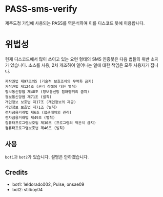 # PASS-sms-verify
제주도청 가입에 사용되는 PASS를 역분석하여 이를 디스코드 봇에 이용합니다.

# 위법성
현재 디스코드에서 많이 쓰이고 있는 요런 형태의 SMS 인증봇은 다음 법들의 위반 소지가 있습니다.
소스를 사용, 2차 개조하여 일어나는 일애 대한 책임은 모두 사용자가 집니다.
```
저작권법 제97조의5 (기술적 보호조치의 무력화 금지)
저작권법 제124조 (권리 침해에 대한 벌칙)
정보통신망법 제48조 (정보통신망 침해행위의 금지)
정보통신망법 제71조 (벌칙)
개인정보 보호법 제17조 (개인정보의 제공)
개인정보 보호법 제71조 (벌칙)
전자금융거래법 제6조 (접근매체의 관리)
전자금융거래법 제49조 (벌칙)
컴퓨터프로그램보호법 제30조 (프로그램의 역분석 금지)
컴퓨터프로그램보호법 제46조 (벌칙)
```

## 사용
`bot1`과 `bot2`가 있습니다.
설명은 안하겠습니다.

## Credits
- bot1: 1eldorado002, Pulse, onsae09
- bot2: stilboy04
